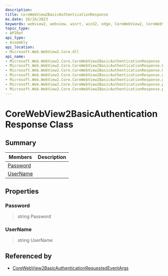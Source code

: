 ```yaml
---
description: 
title: CoreWebView2BasicAuthenticationResponse
ms.date: 10/16/2023
keywords: webview2, webview, winrt, win32, edge, CoreWebView2, CoreWebView2Controller, browser control, edge html, CoreWebView2BasicAuthenticationResponse
topic_type:
- APIRef
api_type:
- Assembly
api_location:
- Microsoft.Web.WebView2.Core.dll
api_name:
- Microsoft.Web.WebView2.Core.CoreWebView2BasicAuthenticationResponse
- Microsoft.Web.WebView2.Core.CoreWebView2BasicAuthenticationResponse.Password
- Microsoft.Web.WebView2.Core.CoreWebView2BasicAuthenticationResponse.UserName
- Microsoft.Web.WebView2.Core.CoreWebView2BasicAuthenticationResponse.get_Password
- Microsoft.Web.WebView2.Core.CoreWebView2BasicAuthenticationResponse.get_UserName
- Microsoft.Web.WebView2.Core.CoreWebView2BasicAuthenticationResponse.put_Password
- Microsoft.Web.WebView2.Core.CoreWebView2BasicAuthenticationResponse.put_UserName
---
```


# CoreWebView2BasicAuthenticationResponse Class



## Summary

Members|Description
--|--
[Password](#password) | 
[UserName](#username) | 

## Properties

### Password

>  string Password

### UserName

>  string UserName






## Referenced by

- [CoreWebView2BasicAuthenticationRequestedEventArgs](corewebview2basicauthenticationrequestedeventargs.md)
